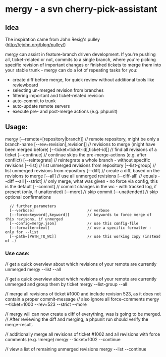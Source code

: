 mergy - a svn cherry-pick-assistant
=====

Idea
-----

The inspiration came from John Resig's pulley (http://ejohn.org/blog/pulley/)

mergy can assist in feature-branch driven development.
If you're pushing all, ticket-related or not, commits to a single branch, where
you're picking specific revision of important changes or finished tickets to merge
them into your stable trunk - mergy can do a lot of repeating tasks for you:

- create diff before merge, for quick review without additional tools like reviewboard
- selecting un-merged revision from branches
- filtering important and ticket-related revision
- auto-commit to trunk
- auto-update remote servers
- execute pre- and post-merge actions (e.g. phpunit)

Usage:
-----

mergy [--remote=[repository|branch]]     // remote repository, might be only a branch-name
      [--rev=revision[,revision]]        // revisions to merge (might have been merged before)
      [--ticket=ticket-id[,ticket-id]]   // find all revisions of a ticket
      [--continue]                       // continue skips the pre-merge-actions (e.g. after conflict)
      [--reintegrate]                    // reintegrate a whole branch - without specific revisions
      [--list]                           // list unmerged revisions from repository
      [--list-group]                     // list unmerged revisions from repository
      [--diff]                           // create a diff, based on the revisions to merge
      [--all]                            // use all unmerged revisions
      [--diff-all]                       // equals --diff --all
      [--strict]                         // only merge, what was given - no force via config, this is the default
      [--commit]                         // commit changes in the wc - with tracked log, if present (only, if unattended)
      [--more]                           // skip commit
      [--unattended]                     // skip optional confirmations

      // further parameters
      [--verbose]                        // verbose
      [--force=keyword[,keyword]]        // keywords to force merge of this revisons, if unmerged
      [--config=mergy.json]              // use this config-file
      [--formatter=text]                 // use a specific formatter - only for --list
      [--path=[PATH_TO_WC]]              // use this working copy (instead of .)

### Use case:

// get a quick overview about which revisions of your remote are currently unmerged
mergy --list --all

// get a quick overview about which revisions of your remote are currently unmerged and group them by ticket
mergy --list-group --all

// merge all revisions of ticket #1000 and include revision 523, as it does not contain a proper commit-message
// also ignore all force-comments
mergy --ticket=1000 --rev=523 --strict --more

// mergy will can now create a diff of everything, was is going to be merged.
// After reviewing the diff and merging, a phpunit run should verify the merge-result.

// additionally merge all revisions of ticket #1002 and all revisions with force comments (e.g. !merge)
mergy --ticket=1002 --continue

// view a list of remaining unmerged revisions
mergy --list --continue
